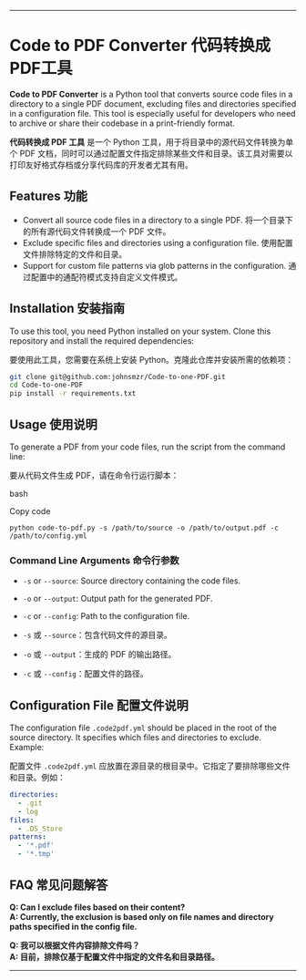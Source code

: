   

---

# Code to PDF Converter 代码转换成PDF工具

**Code to PDF Converter** is a Python tool that converts source code files in a directory to a single PDF document, excluding files and directories specified in a configuration file. This tool is especially useful for developers who need to archive or share their codebase in a print-friendly format.

**代码转换成 PDF 工具** 是一个 Python 工具，用于将目录中的源代码文件转换为单个 PDF 文档，同时可以通过配置文件指定排除某些文件和目录。该工具对需要以打印友好格式存档或分享代码库的开发者尤其有用。

## Features 功能

- Convert all source code files in a directory to a single PDF. 将一个目录下的所有源代码文件转换成一个 PDF 文件。
- Exclude specific files and directories using a configuration file. 使用配置文件排除特定的文件和目录。
- Support for custom file patterns via glob patterns in the configuration. 通过配置中的通配符模式支持自定义文件模式。

## Installation 安装指南

To use this tool, you need Python installed on your system. Clone this repository and install the required dependencies:

要使用此工具，您需要在系统上安装 Python。克隆此仓库并安装所需的依赖项：

```bash
git clone git@github.com:johnsmzr/Code-to-one-PDF.git
cd Code-to-one-PDF
pip install -r requirements.txt
```

## Usage 使用说明

To generate a PDF from your code files, run the script from the command line:

要从代码文件生成 PDF，请在命令行运行脚本：

bash

Copy code

`python code-to-pdf.py -s /path/to/source -o /path/to/output.pdf -c /path/to/config.yml`

### Command Line Arguments 命令行参数

- `-s` or `--source`: Source directory containing the code files.
    
- `-o` or `--output`: Output path for the generated PDF.
    
- `-c` or `--config`: Path to the configuration file.
    
- `-s` 或 `--source`：包含代码文件的源目录。
    
- `-o` 或 `--output`：生成的 PDF 的输出路径。
    
- `-c` 或 `--config`：配置文件的路径。
    

## Configuration File 配置文件说明

The configuration file `.code2pdf.yml` should be placed in the root of the source directory. It specifies which files and directories to exclude. Example:

配置文件 `.code2pdf.yml` 应放置在源目录的根目录中。它指定了要排除哪些文件和目录。例如：

```yaml
directories:
  - .git
  - log
files:
  - .DS_Store
patterns:
  - '*.pdf'
  - '*.tmp'

```

## FAQ 常见问题解答

**Q: Can I exclude files based on their content?** <br>
**A: Currently, the exclusion is based only on file names and directory paths specified in the config file.**



**Q: 我可以根据文件内容排除文件吗？** <br>
**A: 目前，排除仅基于配置文件中指定的文件名和目录路径。**

---